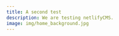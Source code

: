 ```yaml
---
title: A second test
description: We are testing netlifyCMS.
image: img/home_background.jpg
---
```

